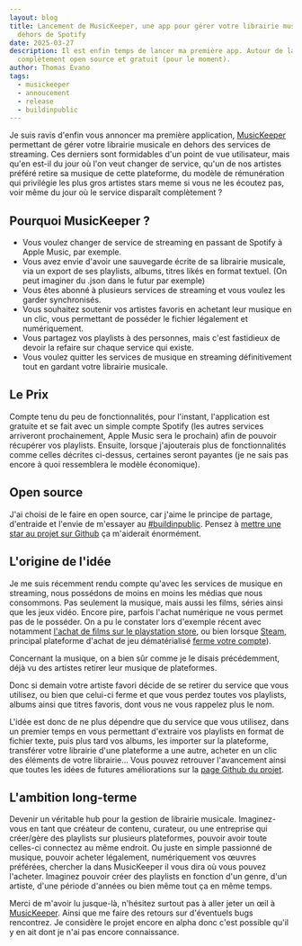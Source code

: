```yaml
---
layout: blog
title: Lancement de MusicKeeper, une app pour gérer votre librairie musicale en
  dehors de Spotify
date: 2025-03-27
description: Il est enfin temps de lancer ma première app. Autour de la musique
  complètement open source et gratuit (pour le moment).
author: Thomas Evano
tags:
  - musickeeper
  - annoucement
  - release
  - buildinpublic
---
```

Je suis ravis d'enfin vous annoncer ma première application, [MusicKeeper](https://musickeeper.app) permettant de gérer votre librairie musicale en dehors des services de streaming. Ces derniers sont formidables d'un point de vue utilisateur, mais qu'en est-il du jour où l'on veut changer de service, qu'un de nos artistes préféré retire sa musique de cette plateforme, du modèle de rémunération qui privilégie les plus gros artistes stars meme si vous ne les écoutez pas, voir même du jour où le service disparaît complètement ?

## Pourquoi MusicKeeper ?

* Vous voulez changer de service de streaming en passant de Spotify à Apple Music, par exemple.
* Vous avez envie d'avoir une sauvegarde écrite de sa librairie musicale, via un export de ses playlists, albums, titres likés en format textuel. (On peut imaginer du .json dans le futur par exemple)
* Vous êtes abonné à plusieurs services de streaming et vous voulez les garder synchronisés.
* Vous souhaitez soutenir vos artistes favoris en achetant leur musique en un clic, vous permettant de posséder le fichier légalement et numériquement.
* Vous partagez vos playlists à des personnes, mais c'est fastidieux de devoir la refaire sur chaque service qui existe.
* Vous voulez quitter les services de musique en streaming définitivement tout en gardant votre librairie musicale.

## Le Prix

Compte tenu du peu de fonctionnalités, pour l'instant, l'application est gratuite et se fait avec un simple compte Spotify (les autres services arriveront prochainement, Apple Music sera le prochain) afin de pouvoir récupérer vos playlists.
Ensuite, lorsque j'ajouterais plus de fonctionnalités comme celles décrites ci-dessus, certaines seront payantes (je ne sais pas encore à quoi ressemblera le modèle économique).

## Open source

J'ai choisi de le faire en open source, car j'aime le principe de partage, d'entraide et l'envie de m'essayer au [\#buildinpublic](https://buildinpublic.com).
Pensez à [mettre une star au projet sur Github](https://github.com/Thomasevano/musickeeper) ça m'aiderait énormément.

## L'origine de l'idée

Je me suis récemment rendu compte qu'avec les services de musique en streaming, nous possédons de moins en moins les médias que nous consommons. Pas seulement la musique, mais aussi les films, séries ainsi que les jeux vidéo. Encore pire, parfois l'achat numérique ne vous permet pas de le posséder. On a pu le constater lors d'exemple récent avec notamment [l'achat de films sur le playstation store](https://www.ign.com/articles/sony-pulls-discovery-videos-playstation-users-already-own-sparking-concern-over-our-digital-future), ou bien lorsque [Steam](https://store.steampowered.com/), principal plateforme d'achat de jeu dématérialisé [ferme votre compte](https://charlestech.fr/valve-confirme-que-les-comptes-steam-ne-sont-pas-transferables-apres-deces/)).

Concernant la musique, on a bien sûr comme je le disais précédemment, déjà vu des artistes retirer leur musique de plateformes.

Donc si demain votre artiste favori décide de se retirer du service que vous utilisez, ou bien que celui-ci ferme et que vous perdez toutes vos playlists, albums ainsi que titres favoris, dont vous ne vous rappelez plus le nom.

L'idée est donc de ne plus dépendre que du service que vous utilisez, dans un premier temps en vous permettant d'extraire vos playlists en format de fichier texte, puis plus tard vos albums, les importer sur la plateforme, transférer votre librairie d'une plateforme a une autre, acheter en un clic des éléments de votre librairie...
Vous pouvez retrouver l'avancement ainsi que toutes les idées de futures améliorations sur la [page Github du projet](https://github.com/Thomasevano/musickeeper).

## L'ambition long-terme

Devenir un véritable hub pour la gestion de librairie musicale. Imaginez-vous en tant que créateur de contenu, curateur, ou une entreprise qui créer/gère des playlists sur plusieurs plateformes, pouvoir avoir toute celles-ci connectez au même endroit. Ou juste en simple passionné de musique, pouvoir acheter légalement, numériquement vos œuvres préférées, chercher la dans MusicKeeper il vous dira où vous pouvez l'acheter. Imaginez pouvoir créer des playlists en fonction d'un genre,  d'un artiste, d'une période d'années ou bien même tout ça en même temps.

Merci de m'avoir lu jusque-là, n'hésitez surtout pas à aller jeter un œil à [MusicKeeper](https://musickeeper.app). Ainsi que me faire des retours sur d'éventuels bugs rencontrez. Je considère le projet encore en alpha donc c'est possible qu'il y en ait dont je n'ai pas encore connaissance.
